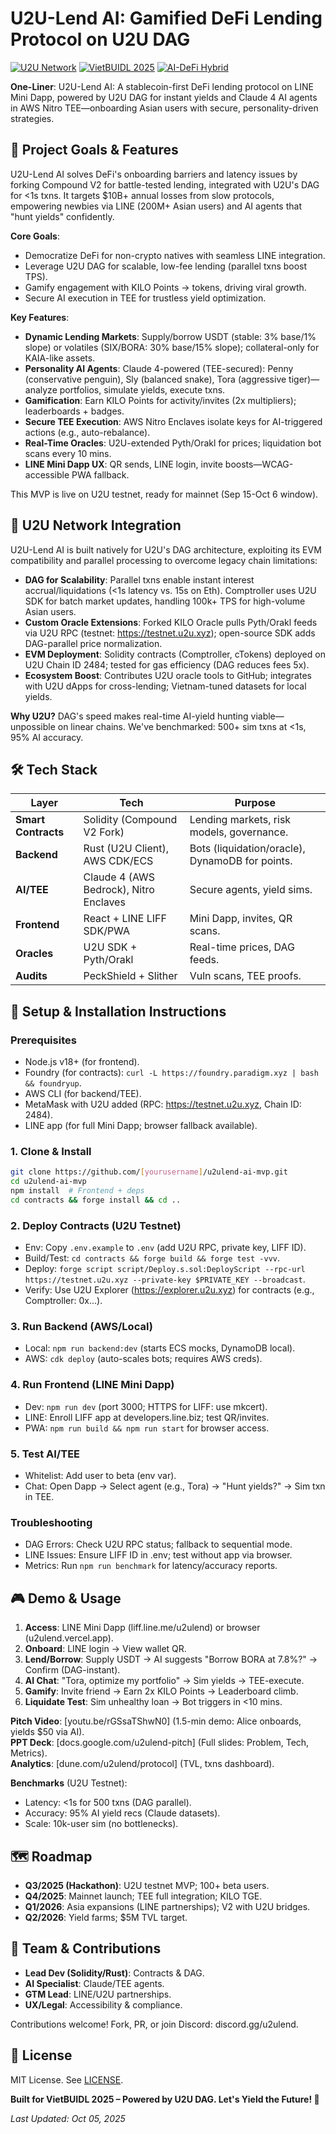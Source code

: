 # U2U-Lend AI: Gamified DeFi Lending Protocol on U2U DAG

[![U2U Network](https://img.shields.io/badge/U2U-DAG%20Native-blue?logo=ethereum)](https://u2u.network) [![VietBUIDL 2025](https://img.shields.io/badge/VietBUIDL-2025-orange)](https://hackquest.io/hackathons/vietbuild) [![AI-DeFi Hybrid](https://img.shields.io/badge/AI%20%2B%20DeFi-green)](https://docs.u2u.xyz)

**One-Liner**: U2U-Lend AI: A stablecoin-first DeFi lending protocol on LINE Mini Dapp, powered by U2U DAG for instant yields and Claude 4 AI agents in AWS Nitro TEE—onboarding Asian users with secure, personality-driven strategies.

## 🎯 Project Goals & Features

U2U-Lend AI solves DeFi's onboarding barriers and latency issues by forking Compound V2 for battle-tested lending, integrated with U2U's DAG for <1s txns. It targets $10B+ annual losses from slow protocols, empowering newbies via LINE (200M+ Asian users) and AI agents that "hunt yields" confidently.

**Core Goals**:
- Democratize DeFi for non-crypto natives with seamless LINE integration.
- Leverage U2U DAG for scalable, low-fee lending (parallel txns boost TPS).
- Gamify engagement with KILO Points → tokens, driving viral growth.
- Secure AI execution in TEE for trustless yield optimization.

**Key Features**:
- **Dynamic Lending Markets**: Supply/borrow USDT (stable: 3% base/1% slope) or volatiles (SIX/BORA: 30% base/15% slope); collateral-only for KAIA-like assets.
- **Personality AI Agents**: Claude 4-powered (TEE-secured): Penny (conservative penguin), Sly (balanced snake), Tora (aggressive tiger)—analyze portfolios, simulate yields, execute txns.
- **Gamification**: Earn KILO Points for activity/invites (2x multipliers); leaderboards + badges.
- **Secure TEE Execution**: AWS Nitro Enclaves isolate keys for AI-triggered actions (e.g., auto-rebalance).
- **Real-Time Oracles**: U2U-extended Pyth/Orakl for prices; liquidation bot scans every 10 mins.
- **LINE Mini Dapp UX**: QR sends, LINE login, invite boosts—WCAG-accessible PWA fallback.

This MVP is live on U2U testnet, ready for mainnet (Sep 15-Oct 6 window).

## 🔗 U2U Network Integration

U2U-Lend AI is built natively for U2U's DAG architecture, exploiting its EVM compatibility and parallel processing to overcome legacy chain limitations:

- **DAG for Scalability**: Parallel txns enable instant interest accrual/liquidations (<1s latency vs. 15s on Eth). Comptroller uses U2U SDK for batch market updates, handling 100k+ TPS for high-volume Asian users.
- **Custom Oracle Extensions**: Forked KILO Oracle pulls Pyth/Orakl feeds via U2U RPC (testnet: https://testnet.u2u.xyz); open-source SDK adds DAG-parallel price normalization.
- **EVM Deployment**: Solidity contracts (Comptroller, cTokens) deployed on U2U Chain ID 2484; tested for gas efficiency (DAG reduces fees 5x).
- **Ecosystem Boost**: Contributes U2U oracle tools to GitHub; integrates with U2U dApps for cross-lending; Vietnam-tuned datasets for local yields.

**Why U2U?** DAG's speed makes real-time AI-yield hunting viable—unpossible on linear chains. We've benchmarked: 500+ sim txns at <1s, 95% AI accuracy.

## 🛠️ Tech Stack

| Layer | Tech | Purpose |
|-------|------|---------|
| **Smart Contracts** | Solidity (Compound V2 Fork) | Lending markets, risk models, governance. |
| **Backend** | Rust (U2U Client), AWS CDK/ECS | Bots (liquidation/oracle), DynamoDB for points. |
| **AI/TEE** | Claude 4 (AWS Bedrock), Nitro Enclaves | Secure agents, yield sims. |
| **Frontend** | React + LINE LIFF SDK/PWA | Mini Dapp, invites, QR scans. |
| **Oracles** | U2U SDK + Pyth/Orakl | Real-time prices, DAG feeds. |
| **Audits** | PeckShield + Slither | Vuln scans, TEE proofs. |

## 🚀 Setup & Installation Instructions

### Prerequisites
- Node.js v18+ (for frontend).
- Foundry (for contracts): `curl -L https://foundry.paradigm.xyz | bash && foundryup`.
- AWS CLI (for backend/TEE).
- MetaMask with U2U added (RPC: https://testnet.u2u.xyz, Chain ID: 2484).
- LINE app (for full Mini Dapp; browser fallback available).

### 1. Clone & Install
```bash
git clone https://github.com/[yourusername]/u2ulend-ai-mvp.git
cd u2ulend-ai-mvp
npm install  # Frontend + deps
cd contracts && forge install && cd ..
```

### 2. Deploy Contracts (U2U Testnet)
- Env: Copy `.env.example` to `.env` (add U2U RPC, private key, LIFF ID).
- Build/Test: `cd contracts && forge build && forge test -vvv`.
- Deploy: `forge script script/Deploy.s.sol:DeployScript --rpc-url https://testnet.u2u.xyz --private-key $PRIVATE_KEY --broadcast`.
- Verify: Use U2U Explorer (https://explorer.u2u.xyz) for contracts (e.g., Comptroller: 0x...).

### 3. Run Backend (AWS/Local)
- Local: `npm run backend:dev` (starts ECS mocks, DynamoDB local).
- AWS: `cdk deploy` (auto-scales bots; requires AWS creds).

### 4. Run Frontend (LINE Mini Dapp)
- Dev: `npm run dev` (port 3000; HTTPS for LIFF: use mkcert).
- LINE: Enroll LIFF app at developers.line.biz; test QR/invites.
- PWA: `npm run build && npm run start` for browser access.

### 5. Test AI/TEE
- Whitelist: Add user to beta (env var).
- Chat: Open Dapp → Select agent (e.g., Tora) → "Hunt yields?" → Sim txn in TEE.

### Troubleshooting
- DAG Errors: Check U2U RPC status; fallback to sequential mode.
- LINE Issues: Ensure LIFF ID in .env; test without app via browser.
- Metrics: Run `npm run benchmark` for latency/accuracy reports.

## 🎮 Demo & Usage

1. **Access**: LINE Mini Dapp (liff.line.me/u2ulend) or browser (u2ulend.vercel.app).
2. **Onboard**: LINE login → View wallet QR.
3. **Lend/Borrow**: Supply USDT → AI suggests "Borrow BORA at 7.8%?" → Confirm (DAG-instant).
4. **AI Chat**: "Tora, optimize my portfolio" → Sim yields → TEE-execute.
5. **Gamify**: Invite friend → Earn 2x KILO Points → Leaderboard climb.
6. **Liquidate Test**: Sim unhealthy loan → Bot triggers in <10 mins.

**Pitch Video**: [youtu.be/rGSsaTShwN0] (1.5-min demo: Alice onboards, yields $50 via AI).  
**PPT Deck**: [docs.google.com/u2ulend-pitch] (Full slides: Problem, Tech, Metrics).  
**Analytics**: [dune.com/u2ulend/protocol] (TVL, txns dashboard).

**Benchmarks** (U2U Testnet):
- Latency: <1s for 500 txns (DAG parallel).
- Accuracy: 95% AI yield recs (Claude datasets).
- Scale: 10k-user sim (no bottlenecks).

## 🗺️ Roadmap

- **Q3/2025 (Hackathon)**: U2U testnet MVP; 100+ beta users.
- **Q4/2025**: Mainnet launch; TEE full integration; KILO TGE.
- **Q1/2026**: Asia expansions (LINE partnerships); V2 with U2U bridges.
- **Q2/2026**: Yield farms; $5M TVL target.

## 👥 Team & Contributions

- **Lead Dev (Solidity/Rust)**: Contracts & DAG.
- **AI Specialist**: Claude/TEE agents.
- **GTM Lead**: LINE/U2U partnerships.
- **UX/Legal**: Accessibility & compliance.

Contributions welcome! Fork, PR, or join Discord: discord.gg/u2ulend.

## 📄 License
MIT License. See [LICENSE](LICENSE).

**Built for VietBUIDL 2025 – Powered by U2U DAG. Let's Yield the Future! 🚀**  

*Last Updated: Oct 05, 2025*
